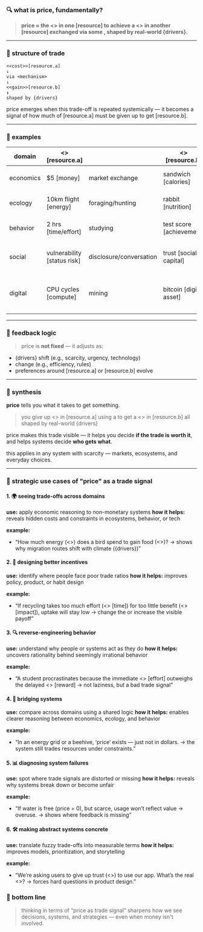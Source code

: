 ### 🔍 what is price, fundamentally?

> **price ≈ the <<cost>> in one [resource] to achieve a <<gain>> in another [resource] exchanged via some <mechanism>, shaped by real-world {drivers}.**

---

### 🔁 structure of trade

```sys
<<cost>>[resource.a]
↓
via <mechanism>
↓
<<gain>>[resource.b]
↕
shaped by {drivers}
```

price emerges when this trade-off is repeated systemically — it becomes a signal of how much of [resource.a] must be given up to get [resource.b].

---

### 💱 examples

| domain     | <<cost>> [resource.a]       | <mechanism>              | <<gain>> [resource.b]        | {drivers}                                           |
|------------|-----------------------------|--------------------------|------------------------------|-----------------------------------------------------|
| economics  | $5 [money]                  | market exchange          | sandwich [calories]          | income, hunger, menu price                          |
| ecology    | 10km flight [energy]        | foraging/hunting         | rabbit [nutrition]           | hunger, predator risk, terrain                      |
| behavior   | 2 hrs [time/effort]         | studying                 | test score [achievement]     | goals, deadlines, fatigue                           |
| social     | vulnerability [status risk] | disclosure/conversation  | trust [social capital]       | norms, past experiences, group dynamics             |
| digital    | CPU cycles [compute]        | mining                   | bitcoin [digital asset]      | difficulty, electricity price, network competition  |

---

### 🔄 feedback logic

> price is **not fixed** — it adjusts as:

- {drivers} shift (e.g., scarcity, urgency, technology)
- <mechanisms> change (e.g., efficiency, rules)
- preferences around [resource.a] or [resource.b] evolve

---

### 🧩 synthesis

**price** tells you what it takes to get something.

> you give up <<cost>> in [resource.a]
> using a <mechanism>
> to get a <<gain>> in [resource.b]
> all shaped by real-world {drivers}

price makes this trade visible —
it helps you decide **if the trade is worth it**,
and helps systems decide **who gets what**.

this applies in any system with scarcity —
markets, ecosystems, and everyday choices.


---

### 🧠 strategic use cases of "price" as a trade signal

#### 1. 🌍 seeing trade-offs across domains
**use:** apply economic reasoning to non-monetary systems
**how it helps:** reveals hidden costs and constraints in ecosystems, behavior, or tech

**example:**
- “How much energy (<<cost>>) does a bird spend to gain food (<<gain>>)?
  → shows why migration routes shift with climate ({drivers})”


#### 2. 🎯 designing better incentives
**use:** identify where people face poor trade ratios
**how it helps:** improves policy, product, or habit design

**example:**
- “If recycling takes too much effort (<<cost>> [time]) for too little benefit (<<gain>> [impact]), uptake will stay low
  → change the <mechanism> or increase the visible payoff”


#### 3. 🔍 reverse-engineering behavior
**use:** understand why people or systems act as they do
**how it helps:** uncovers rationality behind seemingly irrational behavior

**example:**
- “A student procrastinates because the immediate <<cost>> [effort] outweighs the delayed <<gain>> [reward]
  → not laziness, but a bad trade signal”


#### 4. 🧩 bridging systems
**use:** compare across domains using a shared logic
**how it helps:** enables clearer reasoning between economics, ecology, and behavior

**example:**
- “In an energy grid or a beehive, ‘price’ exists — just not in dollars.
  → the system still trades resources under constraints.”


#### 5. 📊 diagnosing system failures
**use:** spot where trade signals are distorted or missing
**how it helps:** reveals why systems break down or become unfair

**example:**
- “If water is free (price = 0), but scarce, usage won’t reflect value → overuse.
  → shows where feedback is missing”


#### 6. 🛠 making abstract systems concrete
**use:** translate fuzzy trade-offs into measurable terms
**how it helps:** improves models, prioritization, and storytelling

**example:**
- “We’re asking users to give up trust (<<cost>>) to use our app. What’s the real <<gain>>?
  → forces hard questions in product design.”


### 🔁 bottom line

> thinking in terms of “price as trade signal” sharpens how we see decisions, systems, and strategies — even when money isn't involved.
